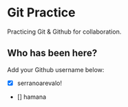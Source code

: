 # Git Practice

Practicing Git &amp; Github for collaboration.

## Who has been here?

Add your Github username below:

- [x] serranoarevalo!
- [] hamana
